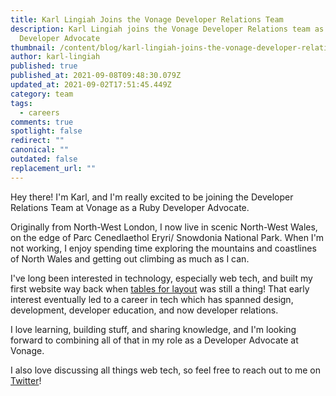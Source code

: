 ```yaml
---
title: Karl Lingiah Joins the Vonage Developer Relations Team
description: Karl Lingiah joins the Vonage Developer Relations team as a Ruby
  Developer Advocate
thumbnail: /content/blog/karl-lingiah-joins-the-vonage-developer-relations-team/karl-lingiah.png
author: karl-lingiah
published: true
published_at: 2021-09-08T09:48:30.079Z
updated_at: 2021-09-02T17:51:45.449Z
category: team
tags:
  - careers
comments: true
spotlight: false
redirect: ""
canonical: ""
outdated: false
replacement_url: ""
---
```

Hey there! I'm Karl, and I'm really excited to be joining the Developer Relations Team at Vonage as a Ruby Developer Advocate.

Originally from North-West London, I now live in scenic North-West Wales, on the edge of Parc Cenedlaethol Eryri/ Snowdonia National Park. When I'm not working, I enjoy spending time exploring the mountains and coastlines of North Wales and getting out climbing as much as I can.

I've long been interested in technology, especially web tech, and built my first website way back when [tables for layout](https://thehistoryoftheweb.com/tables-layout-absurd/) was still a thing! That early interest eventually led to a career in tech which has spanned design, development, developer education, and now developer relations.

I love learning, building stuff, and sharing knowledge, and I'm looking forward to combining all of that in my role as a Developer Advocate at Vonage.

I also love discussing all things web tech, so feel free to reach out to me on [Twitter](https://twitter.com/KarlLingiah)!